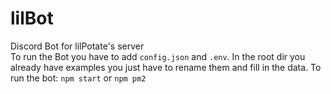 # lilBot
Discord Bot for lilPotate's server  
To run the Bot you have to add `config.json` and `.env`. In the root dir you already have examples you just have to rename them and fill in the data.
To run the bot: `npm start` or `npm pm2`
